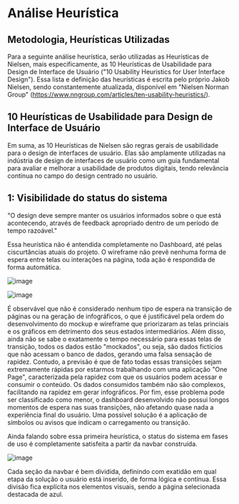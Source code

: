 # Análise Heurística

## Metodologia, Heurísticas Utilizadas

  Para a seguinte análise heurística, serão utilizadas as Heurísticas de Nielsen, mais especificamente, as 10 Heurísticas de Usabilidade para Design de Interface de Usuário ("10 Usability Heuristics for User Interface Design"). Essa lista e definição das heurísticas é escrita pelo próprio Jakob Nielsen, sendo constantemente atualizada, disponível em "Nielsen Norman Group" (https://www.nngroup.com/articles/ten-usability-heuristics/).


## 10 Heurísticas de Usabilidade para Design de Interface de Usuário

Em suma, as 10 Heurísticas de Nielsen são regras gerais de usabilidade para o design de interfaces de usuário. Elas são amplamente utilizadas na indústria de design de interfaces de usuário como um guia fundamental para avaliar e melhorar a usabilidade de produtos digitais, tendo relevância contínua no campo do design centrado no usuário.

## 1: Visibilidade do status do sistema

"O design deve sempre manter os usuários informados sobre o que está acontecendo, através de feedback apropriado dentro de um período de tempo razoável."

Essa heurística não é antendida completamente no Dashboard, até pelas ciscurtâncias atuais do projeto. O wireframe não prevê nenhuma forma de espera entre telas ou interações na página, toda ação é respondida de forma automática.

![image](https://github.com/joaomtm/Rascunho/assets/99208815/aacda503-b37a-46a5-b803-88e99d4aa263)

![image](https://github.com/joaomtm/Rascunho/assets/99208815/cbfb331f-3301-4215-8e44-8f5bf6d40fdb)


É observável que não é considerado nenhum tipo de espera na transição de páginas ou na geração de infográficos, o que é justificável pela ordem do desenvolvimento do mockup e wireframe que priorizaram as telas princiais e os gráficos em detrimento dos seus estados intermediários. Além disso, ainda não se sabe o exatamente o tempo necessário para essas telas de transição, todos os dados estão "mockados", ou seja, são dados fictícios que não acessam o banco de dados, gerando uma falsa sensação de rapidez. Contudo, a previsão é que de fato todas essas transições sejam extremamente rápidas por estarmos trabalhando com uma aplicação "One Page", caracterizada pela rapidez com que os usuários podem acessar e consumir o conteúdo. Os dados consumidos também não são complexos, facilitando na rapidez em gerar infográficos. Por fim, esse problema pode ser classificado como menor, o dashboard desenvolvido não possui longos momentos de espera nas suas transições, não afetando quase nada a experiência final do usuário. Uma possível solução é a aplicação de símbolos ou avisos que indicam o carregamento ou transição.

Ainda falando sobre essa primeira heurística, o status do sistema em fases de uso é completamente satisfeita a partir da navbar construída.

![image](https://github.com/joaomtm/Rascunho/assets/99208815/729f74d3-b24d-4f68-944e-4e1b60a02669)

Cada seção da navbar é bem dividida, definindo com exatidão em qual etapa da solução o usuário está inserido, de forma lógica e contínua. Essa divisão fica explícita nos elementos visuais, sendo a página selecionada destacada de azul. 











